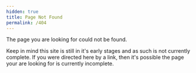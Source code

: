 ```yaml
---
hidden: true
title: Page Not Found
permalink: /404
---
```


The page you are looking for could not be found.

Keep in mind this site is still in it's early stages and as such is not currently complete.
If you were directed here by a link, then it's possible the page your are looking for is currently incomplete.
